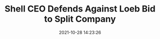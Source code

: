 ---
"title": "Shell CEO Defends Against Loeb Bid to Split Company"
"date": "2021-10-28 14:23:26"
"feed_name": "RIGZONE"
"feed_website": "http://www.rigzone.com/"
"feed_rss": "http://www.rigzone.com/news/rss/rigzone_latest.aspx"
"link": "https://www.rigzone.com/news/wire/shell_ceo_defends_against_loeb_bid_to_split_company-28-oct-2021-166848-article/?rss=true"
"source": "None"
"file": "_posts/2021-1-1-56c7cfa5373ea89dd13e7139c0565a5f67de9955.md"
"accident": "0"
"drilling": "0"
"dead": "0"
"injured": "0"
"arrested": "0"
"place": "unknown place"
"where": "unknown site"
"causes": "unknown"
"place_uri": "unknown place"
---